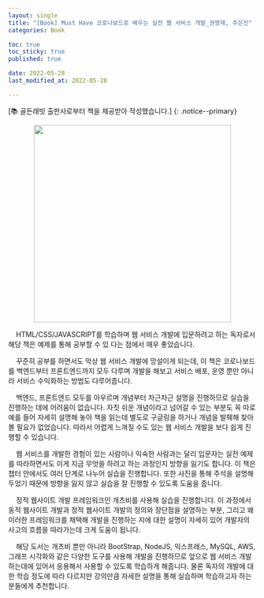 ```yaml
---
layout: single
title: "[Book] Must Have 코로나보드로 배우는 실전 웹 서비스 개발_권영재, 주은진"
categories: Book

toc: true
toc_sticky: true
published: true

date: 2022-05-28
last_modified_at: 2022-05-28

---
```


[📚 골든래빗 출판사로부터 책을 제공받아 작성했습니다.]
{: .notice--primary}

<img src="https://user-images.githubusercontent.com/90893579/170815539-919de56d-b15f-4bee-97bd-c4a4b64fa346.jpeg" style="width:400px; display:block; margin:0 auto"/>

&nbsp;&nbsp;&nbsp;&nbsp;HTML/CSS/JAVASCRIPT를 학습하며 웹 서비스 개발에 입문하려고 하는 독자로서 해당 책은 예제를 통해 공부할 수 있 다는 점에서 매우 좋았습니다.  

&nbsp;&nbsp;&nbsp;&nbsp;꾸준히 공부를 하면서도 막상 웹 서비스 개발에 망설이게 되는데, 이 책은 코로나보드를 백엔드부터 프론트엔드까지 모두 다루며 개발을 해보고 서비스 배포, 운영 뿐만 아니라 서비스 수익화하는 방법도 다루어줍니다.  

&nbsp;&nbsp;&nbsp;&nbsp;백엔드, 프론트엔드 모두를 아우르며 개념부터 차근차근 설명을 진행하므로 실습을 진행하는 데에 어려움이 없습니다. 자칫 쉬운 개념이라고 넘어갈 수 있는 부분도 꼭 따로 예를 들어 자세히 설명해 놓아 책을 읽는데 별도로 구글링을 하거나 개념을 발췌해 찾아볼 필요가 없었습니다. 따라서 어렵게 느껴질 수도 있는 웹 서비스 개발을 보다 쉽게 진행할 수 있습니다.  

&nbsp;&nbsp;&nbsp;&nbsp;웹 서비스를 개발한 경험이 있는 사람이나 익숙한 사람과는 달리 입문자는 실전 예제를 따라하면서도 이게 지금 무엇을 하려고 하는 과정인지 방향을 잃기도 합니다. 이 책은 챕터 안에서도 여러 단계로 나누어 실습을 진행합니다. 또한 사진을 통해 주석을 설명해 두었기 때문에 방향을 잃지 않고 실습을 잘 진행할 수 있도록 도움을 줍니다.  

&nbsp;&nbsp;&nbsp;&nbsp;정적 웹사이트 개발 프레임워크인 개츠비를 사용해 실습을 진행합니다. 이 과정에서 동적 웹사이트 개발과 정적 웹사이트 개발의 정의와 장단점을 설명하는 부분, 그리고 왜 이러한 프레임워크를 채택해 개발을 진행하는 지에 대한 설명이 자세히 있어 개발자의 사고의 흐름을 따라가는데 크게 도움이 됩니다.  

&nbsp;&nbsp;&nbsp;&nbsp;해당 도서는 개츠비 뿐만 아니라 BootStrap, NodeJS, 익스프레스, MySQL, AWS,  그래프 시각화와 같은 다양한 도구를 사용해 개발을 진행하므로 앞으로 웹 서비스 개발하는데에 있어서 응용해서 사용할 수 있도록 학습하게 해줍니다. 물론 독자의 개발에 대한 학습 정도에 따라 다르지만 강의만큼 자세한 설명을 통해 실습하며 학습하고자 하는 분들에게 추천합니다.  
